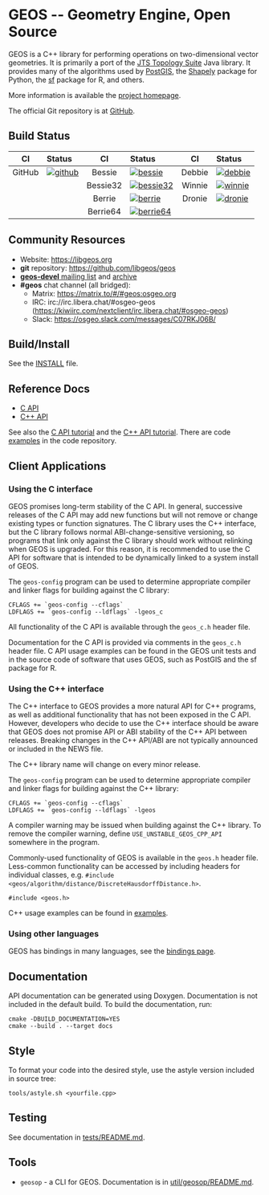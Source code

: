 GEOS -- Geometry Engine, Open Source
====================================

GEOS is a C++ library for performing operations on two-dimensional vector
geometries. It is primarily a port of the [JTS Topology
Suite](https://github.com/locationtech/jts) Java library.  It provides many of
the algorithms used by [PostGIS](http://www.postgis.net/), the
[Shapely](https://pypi.org/project/Shapely/) package for Python, the
[sf](https://github.com/r-spatial/sf) package for R, and others.

More information is available the [project homepage](https://libgeos.org).

The official Git repository is at [GitHub](https://github.com/libgeos/geos).

## Build Status

| CI    | Status | CI    | Status | CI    | Status |
| :---: | :----- | :---: | :----- | :---: | :----- |
| GitHub | [![github](https://github.com/libgeos/geos/actions/workflows/ci.yml/badge.svg?branch=3.13)](https://github.com/libgeos/geos/actions?query=branch%3A3.13) | Bessie | [![bessie](https://debbie.postgis.net/buildStatus/icon?job=GEOS_Worker_Run/label=bessie&build=last:${params.reference=refs/heads/3.13})](https://debbie.postgis.net/view/GEOS/job/GEOS_Worker_Run/label=bessie) | Debbie | [![debbie](https://debbie.postgis.net/buildStatus/icon?job=GEOS_Master)](https://debbie.postgis.net/view/GEOS/job/GEOS_Master/) |
| | | Bessie32  | [![bessie32](https://debbie.postgis.net/buildStatus/icon?job=GEOS_Worker_Run/label=bessie32&build=last:${params.reference=refs/heads/3.13})](https://debbie.postgis.net/view/GEOS/job/GEOS_Worker_Run/label=bessie32) | Winnie | [![winnie](https://winnie.postgis.net/view/GEOS/job/GEOS_Master/badge/icon)](https://winnie.postgis.net/view/GEOS/job/GEOS_Master/) |
| | | Berrie | [![berrie](https://debbie.postgis.net/buildStatus/icon?job=GEOS_Worker_Run/label=berrie&build=last:${params.reference=refs/heads/3.13})](https://debbie.postgis.net/view/GEOS/job/GEOS_Worker_Run/label=berrie) | Dronie | [![dronie](https://dronie.osgeo.org/api/badges/geos/geos/status.svg?branch=3.13)](https://dronie.osgeo.org/geos/geos?branch=master) |
| | | Berrie64 | [![berrie64](https://debbie.postgis.net/buildStatus/icon?job=GEOS_Worker_Run/label=berrie64&build=last:${params.reference=refs/heads/3.13})](https://debbie.postgis.net/view/GEOS/job/GEOS_Worker_Run/label=berrie64) |


## Community Resources

* Website: https://libgeos.org
* **git** repository: https://github.com/libgeos/geos
* [**geos-devel** mailing list](https://lists.osgeo.org/mailman/listinfo/geos-devel) and [archive](https://lists.osgeo.org/pipermail/geos-devel/)
* **#geos** chat channel (all bridged):
  * Matrix: https://matrix.to/#/#geos:osgeo.org
  * IRC: irc://irc.libera.chat/#osgeo-geos (https://kiwiirc.com/nextclient/irc.libera.chat/#osgeo-geos)
  * Slack: https://osgeo.slack.com/messages/C07RKJ06B/

## Build/Install

See the [INSTALL](INSTALL.md) file.

## Reference Docs

* [C API](https://libgeos.org/doxygen/geos__c_8h.html)
* [C++ API](https://libgeos.org/doxygen/cpp_iface.html)

See also the [C API tutorial](https://libgeos.org/usage/c_api/)
and the [C++ API tutorial](https://libgeos.org/usage/cpp_api/).
There are code [examples](https://github.com/libgeos/geos/tree/main/examples) in the code repository.

## Client Applications

### Using the C interface

GEOS promises long-term stability of the C API. In general, successive releases
of the C API may add new functions but will not remove or change existing types
or function signatures. The C library uses the C++ interface, but the C library
follows normal ABI-change-sensitive versioning, so programs that link only
against the C library should work without relinking when GEOS is upgraded. For
this reason, it is recommended to use the C API for software that is intended
to be dynamically linked to a system install of GEOS.

The `geos-config` program can be used to determine appropriate compiler and
linker flags for building against the C library:

    CFLAGS += `geos-config --cflags`
    LDFLAGS += `geos-config --ldflags` -lgeos_c

All functionality of the C API is available through the `geos_c.h` header file.

Documentation for the C API is provided via comments in the `geos_c.h` header
file. C API usage examples can be found in the GEOS unit tests and in the
source code of software that uses GEOS, such as PostGIS and the sf package
for R.

### Using the C++ interface

The C++ interface to GEOS provides a more natural API for C++ programs, as well
as additional functionality that has not been exposed in the C API.  However,
developers who decide to use the C++ interface should be aware that GEOS does
not promise API or ABI stability of the C++ API between releases.  Breaking
changes in the C++ API/ABI are not typically announced or included in the NEWS
file.

The C++ library name will change on every minor release.

The `geos-config` program can be used to determine appropriate compiler and
linker flags for building against the C++ library:

    CFLAGS += `geos-config --cflags`
    LDFLAGS += `geos-config --ldflags` -lgeos

A compiler warning may be issued when building against the C++ library. To
remove the compiler warning, define `USE_UNSTABLE_GEOS_CPP_API` somewhere
in the program.

Commonly-used functionality of GEOS is available in the `geos.h` header file.
Less-common functionality can be accessed by including headers for individual
classes, e.g. `#include <geos/algorithm/distance/DiscreteHausdorffDistance.h>`.

    #include <geos.h>

C++ usage examples can be found in [examples](examples/).

### Using other languages

GEOS has bindings in many languages, see the [bindings
page](https://libgeos.org/usage/bindings/).

## Documentation

API documentation can be generated using Doxygen. Documentation is not included
in the default build. To build the documentation, run:

    cmake -DBUILD_DOCUMENTATION=YES
    cmake --build . --target docs

## Style

To format your code into the desired style, use the astyle
version included in source tree:

    tools/astyle.sh <yourfile.cpp>

## Testing

See documentation in [tests/README.md](tests/README.md).

## Tools

* `geosop` - a CLI for GEOS.  Documentation is in [util/geosop/README.md](util/geosop/README.md).
